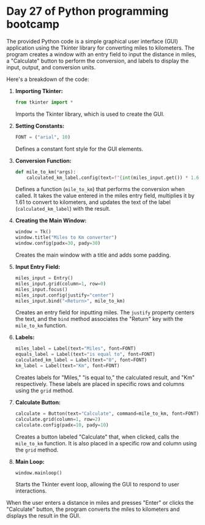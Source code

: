 # Day 27 of Python programming bootcamp

The provided Python code is a simple graphical user interface (GUI) application using the Tkinter library for converting miles to kilometers. The program creates a window with an entry field to input the distance in miles, a "Calculate" button to perform the conversion, and labels to display the input, output, and conversion units.

Here's a breakdown of the code:

1. **Importing Tkinter:**
   ```python
   from tkinter import *
   ```
   Imports the Tkinter library, which is used to create the GUI.

2. **Setting Constants:**
   ```python
   FONT = ("arial", 10)
   ```
   Defines a constant font style for the GUI elements.

3. **Conversion Function:**
   ```python
   def mile_to_km(*args):
       calculated_km_label.config(text=f"{int(miles_input.get()) * 1.61: 0.2f}")
   ```
   Defines a function (`mile_to_km`) that performs the conversion when called. It takes the value entered in the miles entry field, multiplies it by 1.61 to convert to kilometers, and updates the text of the label (`calculated_km_label`) with the result.

4. **Creating the Main Window:**
   ```python
   window = Tk()
   window.title("Miles to Km converter")
   window.config(padx=30, pady=30)
   ```
   Creates the main window with a title and adds some padding.

5. **Input Entry Field:**
   ```python
   miles_input = Entry()
   miles_input.grid(column=1, row=0)
   miles_input.focus()
   miles_input.config(justify="center")
   miles_input.bind("<Return>", mile_to_km)
   ```
   Creates an entry field for inputting miles. The `justify` property centers the text, and the `bind` method associates the "Return" key with the `mile_to_km` function.

6. **Labels:**
   ```python
   miles_label = Label(text="Miles", font=FONT)
   equals_label = Label(text="is equal to", font=FONT)
   calculated_km_label = Label(text="0", font=FONT)
   km_label = Label(text="Km", font=FONT)
   ```
   Creates labels for "Miles," "is equal to," the calculated result, and "Km" respectively. These labels are placed in specific rows and columns using the `grid` method.

7. **Calculate Button:**
   ```python
   calculate = Button(text="Calculate", command=mile_to_km, font=FONT)
   calculate.grid(column=1, row=2)
   calculate.config(padx=10, pady=10)
   ```
   Creates a button labeled "Calculate" that, when clicked, calls the `mile_to_km` function. It is also placed in a specific row and column using the `grid` method.

8. **Main Loop:**
   ```python
   window.mainloop()
   ```
   Starts the Tkinter event loop, allowing the GUI to respond to user interactions.

When the user enters a distance in miles and presses "Enter" or clicks the "Calculate" button, the program converts the miles to kilometers and displays the result in the GUI.